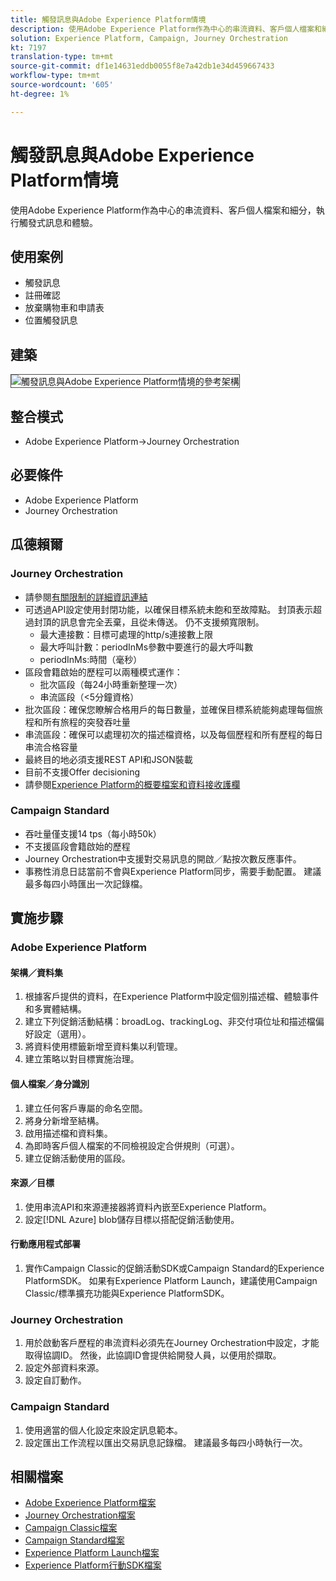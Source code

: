 ```yaml
---
title: 觸發訊息與Adobe Experience Platform情境
description: 使用Adobe Experience Platform作為中心的串流資料、客戶個人檔案和細分，執行觸發式訊息和體驗。
solution: Experience Platform, Campaign, Journey Orchestration
kt: 7197
translation-type: tm+mt
source-git-commit: df1e14631eddb0055f8e7a42db1e34d459667433
workflow-type: tm+mt
source-wordcount: '605'
ht-degree: 1%

---
```



# 觸發訊息與Adobe Experience Platform情境

使用Adobe Experience Platform作為中心的串流資料、客戶個人檔案和細分，執行觸發式訊息和體驗。

## 使用案例

* 觸發訊息
* 註冊確認
* 放棄購物車和申請表
* 位置觸發訊息

## 建築

<img src="assets/triggered.svg" alt="觸發訊息與Adobe Experience Platform情境的參考架構" style="border:1px solid #4a4a4a" />

## 整合模式

* Adobe Experience Platform->Journey Orchestration

## 必要條件

* Adobe Experience Platform
* Journey Orchestration

## 瓜德賴爾

### Journey Orchestration

* 請參閱[有關限制的詳細資訊連結](https://experienceleague.adobe.com/docs/journeys/using/starting-with-journeys/limitations.html?lang=en#starting-with-journeys)
* 可透過API設定使用封閉功能，以確保目標系統未飽和至故障點。 封頂表示超過封頂的訊息會完全丟棄，且從未傳送。 仍不支援頻寬限制。
   * 最大連接數：目標可處理的http/s連接數上限
   * 最大呼叫計數：periodInMs參數中要進行的最大呼叫數
   * periodInMs:時間（毫秒）
* 區段會籍啟始的歷程可以兩種模式運作：
   * 批次區段（每24小時重新整理一次）
   * 串流區段（&lt;5分鐘資格）
* 批次區段：確保您瞭解合格用戶的每日數量，並確保目標系統能夠處理每個旅程和所有旅程的突發吞吐量
* 串流區段：確保可以處理初次的描述檔資格，以及每個歷程和所有歷程的每日串流合格容量
* 最終目的地必須支援REST API和JSON裝載
* 目前不支援Offer decisioning
* 請參閱[Experience Platform的概要檔案和資料接收護欄](https://experienceleague.adobe.com/docs/experience-platform/profile/guardrails.html?lang=en)

### Campaign Standard

* 吞吐量僅支援14 tps（每小時50k）
* 不支援區段會籍啟始的歷程
* Journey Orchestration中支援對交易訊息的開啟／點按次數反應事件。
* 事務性消息日誌當前不會與Experience Platform同步，需要手動配置。 建議最多每四小時匯出一次記錄檔。


## 實施步驟

### Adobe Experience Platform

#### 架構／資料集

1. 根據客戶提供的資料，在Experience Platform中設定個別描述檔、體驗事件和多實體結構。
1. 建立下列促銷活動結構：broadLog、trackingLog、非交付項位址和描述檔偏好設定（選用）。
1. 將資料使用標籤新增至資料集以利管理。
1. 建立策略以對目標實施治理。

#### 個人檔案／身分識別

1. 建立任何客戶專屬的命名空間。
1. 將身分新增至結構。
1. 啟用描述檔和資料集。
1. 為即時客戶個人檔案的不同檢視設定合併規則（可選）。
1. 建立促銷活動使用的區段。

#### 來源／目標

1. 使用串流API和來源連接器將資料內嵌至Experience Platform。
1. 設定[!DNL Azure] blob儲存目標以搭配促銷活動使用。

#### 行動應用程式部署

1. 實作Campaign Classic的促銷活動SDK或Campaign Standard的Experience PlatformSDK。 如果有Experience Platform Launch，建議使用Campaign Classic/標準擴充功能與Experience PlatformSDK。


### Journey Orchestration

1. 用於啟動客戶歷程的串流資料必須先在Journey Orchestration中設定，才能取得協調ID。 然後，此協調ID會提供給開發人員，以便用於擷取。
1. 設定外部資料來源。
1. 設定自訂動作。

### Campaign Standard

1. 使用適當的個人化設定來設定訊息範本。
1. 設定匯出工作流程以匯出交易訊息記錄檔。 建議最多每四小時執行一次。


## 相關檔案

* [Adobe Experience Platform檔案](https://experienceleague.adobe.com/docs/experience-platform.html?lang=en)
* [Journey Orchestration檔案](https://experienceleague.adobe.com/docs/journey-orchestration.html?lang=en)
* [Campaign Classic檔案](https://experienceleague.adobe.com/docs/campaign-classic.html?lang=en)
* [Campaign Standard檔案](https://experienceleague.adobe.com/docs/campaign-standard.html?lang=en)
* [Experience Platform Launch檔案](https://experienceleague.adobe.com/docs/launch.html?lang=en)
* [Experience Platform行動SDK檔案](https://experienceleague.adobe.com/docs/mobile.html?lang=en)
